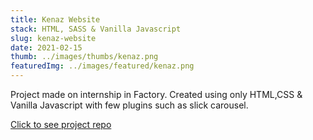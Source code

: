 ```yaml
---
title: Kenaz Website
stack: HTML, SASS & Vanilla Javascript
slug: kenaz-website
date: 2021-02-15
thumb: ../images/thumbs/kenaz.png
featuredImg: ../images/featured/kenaz.png
---
```


Project made on internship in Factory. Created using only HTML,CSS & Vanilla Javascript with few plugins such as slick carousel.

[Click to see project repo](https://github.com/vbrodar/kenaz)
